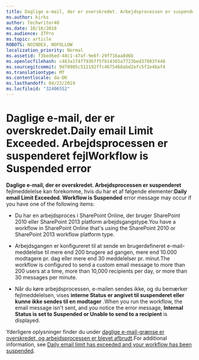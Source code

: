 ```yaml
---
title: Daglige e-mail, der er overskredet. Arbejdsprocessen er suspenderet fejl
ms.author: kirks
author: Techwriter40
ms.date: 10/16/2018
ms.audience: ITPro
ms.topic: article
ROBOTS: NOINDEX, NOFOLLOW
localization_priority: Normal
ms.assetid: f3bed6ed-48c1-47af-9e6f-29f716aa8d6b
ms.openlocfilehash: c463a1f4f7936ff5fb14365a7723bed37003f448
ms.sourcegitcommit: 9d78905c512192ffc4675468abd2efc5f2e4baf4
ms.translationtype: MT
ms.contentlocale: da-DK
ms.lasthandoff: 04/23/2019
ms.locfileid: "32406552"
---
```

# <a name="daily-email-limit-exceeded-workflow-is-suspended-error"></a><span data-ttu-id="045bc-103">Daglige e-mail, der er overskredet.</span><span class="sxs-lookup"><span data-stu-id="045bc-103">Daily email Limit Exceeded.</span></span> <span data-ttu-id="045bc-104">Arbejdsprocessen er suspenderet fejl</span><span class="sxs-lookup"><span data-stu-id="045bc-104">Workflow is Suspended error</span></span>

 <span data-ttu-id="045bc-105">**Daglige e-mail, der er overskredet. Arbejdsprocessen er suspenderet** fejlmeddelelse kan forekomme, hvis du har et af følgende elementer:</span><span class="sxs-lookup"><span data-stu-id="045bc-105">**Daily email Limit Exceeded. Workflow is Suspended** error message may occur if you have one of the following items:</span></span> 
  
- <span data-ttu-id="045bc-106">Du har en arbejdsproces i SharePoint Online, der bruger SharePoint 2010 eller SharePoint 2013 platform arbejdsgangstype.</span><span class="sxs-lookup"><span data-stu-id="045bc-106">You have a workflow in SharePoint Online that's using the SharePoint 2010 or SharePoint 2013 workflow platform type.</span></span>
    
- <span data-ttu-id="045bc-107">Arbejdsgangen er konfigureret til at sende en brugerdefineret e-mail-meddelelse til mere end 200 brugere ad gangen, mere end 10.000 modtagere pr. dag eller mere end 30 meddelelser pr. minut.</span><span class="sxs-lookup"><span data-stu-id="045bc-107">The workflow is configured to send a custom email message to more than 200 users at a time, more than 10,000 recipients per day, or more than 30 messages per minute.</span></span>
    
- <span data-ttu-id="045bc-108">Når du køre arbejdsprocessen, e-mailen sendes ikke, og du bemærker fejlmeddelelsen, vises **interne Status er angivet til suspenderet eller kunne ikke sendes til en modtager** .</span><span class="sxs-lookup"><span data-stu-id="045bc-108">When you run the workflow, the email message isn't sent, and you notice the error message, **Internal Status is set to Suspended or Unable to send to a recipient** is displayed.</span></span> 
    
<span data-ttu-id="045bc-109">Yderligere oplysninger finder du under [daglige e-mail-grænse er overskredet, og arbejdsprocessen er blevet afbrudt](https://go.microsoft.com/fwlink/?Linkid=2031137).</span><span class="sxs-lookup"><span data-stu-id="045bc-109">For additional information, see [Daily email limit has exceeded and your workflow has been suspended](https://go.microsoft.com/fwlink/?Linkid=2031137).</span></span>
  
